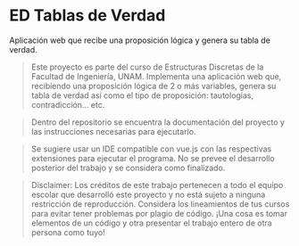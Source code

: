 # ED Tablas de Verdad
Aplicación web que recibe una proposición lógica y genera su tabla de verdad.


> Este proyecto es parte del curso de Estructuras Discretas de la Facultad de Ingeniería, UNAM. Implementa una aplicación web que, recibiendo una proposición
  lógica de 2 o más variables, genera su tabla de verdad así como el tipo de proposición: tautologías, contradicción... etc.
  
> Dentro del repositorio se encuentra la documentación del proyecto y las instrucciones necesarias para ejecutarlo. 
  
> Se sugiere usar un IDE compatible con vue.js con las respectivas extensiones para ejecutar el programa. No se prevee el desarrollo posterior del trabajo 
  y se considera como finalizado. 
  
  > Disclaimer: Los créditos de este trabajo pertenecen a todo el equipo escolar que desarrolló este proyecto y no está sujeto a ninguna restricción de reproducción. Considera 
  los lineamientos de tus cursos para evitar tener problemas por plagio de código. ¡Una cosa es tomar elementos de un código y otra presentar el trabajo entero de otra persona 
  como tuyo!
